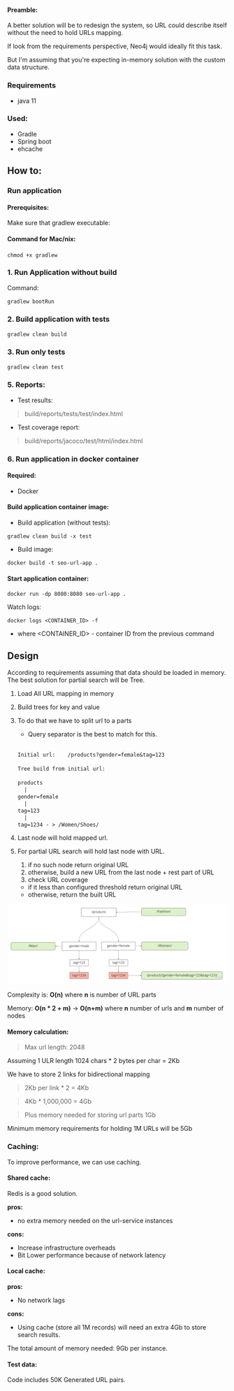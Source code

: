 #### Preamble:

A better solution will be to redesign the system, so URL could describe itself without the need to hold URLs mapping.

If look from the requirements perspective, Neo4j would ideally fit this task.

But I'm assuming that you're expecting in-memory solution with the custom data structure.

### Requirements

* java 11

### Used:

* Gradle
* Spring boot
* ehcache

## How to:

### Run application

#### Prerequisites:

Make sure that gradlew executable:

#### Command for Mac/nix:

``chmod +x gradlew``

### 1. Run Application without build

Command:

```shell
gradlew bootRun
```

### 2. Build application with tests

```shell
gradlew clean build
```

### 3. Run only tests

```shell
gradlew clean test 
```

### 5. Reports:

* Test results:

> build/reports/tests/test/index.html

* Test coverage report:

> build/reports/jacoco/test/html/index.html

### 6. Run application in docker container

#### Required:

* Docker

#### Build application container image:

* Build application (without tests):

```shell
gradlew clean build -x test
```

* Build image:

```shell
docker build -t seo-url-app .
```

#### Start application container:

```shell
docker run -dp 8080:8080 seo-url-app .
```

Watch logs:

```shell
docker logs <CONTAINER_ID> -f
```

* where <CONTAINER_ID> - container ID from the previous command

## Design

According to requirements assuming that data should be loaded in memory. The best solution for partial search will be Tree.

1. Load All URL mapping in memory
1. Build trees for key and value

1. To do that we have to split url to a parts
   - Query separator is the best to match for this.
   ```
   
   Initial url:    /products?gender=female&tag=123
     
   Tree build from initial url:
   
   products
     |
   gender=female
     |
   tag=123
     |
   tag=1234 - > /Women/Shoes/ 

   ```
1. Last node will hold mapped url.
1. For partial URL search will hold last node with URL.
   1. if no such node return original URL
   1. otherwise, build a new URL from the last node + rest part of URL
   1. check URL coverage

   - if it less than configured threshold return original URL
   - otherwise, return the built URL

!["Url Tree"](tree.jpg )

Complexity is: **O(n)** where **n** is number of URL parts

Memory: **O(n * 2 + m)** -> **O(n+m)** where **n** number of urls and **m** number of nodes

#### Memory calculation:

> Max url length: 2048

Assuming 1 ULR length 1024 chars * 2 bytes per char = 2Kb

We have to store 2 links for bidirectional mapping
> 2Kb per link * 2 = 4Kb

> 4Kb * 1,000,000 = 4Gb

> Plus memory needed for storing url parts 1Gb

Minimum memory requirements for holding 1M URLs will be 5Gb

### Caching:

To improve performance, we can use caching.

#### Shared cache:

Redis is a good solution.

**pros:**

* no extra memory needed on the url-service instances

**cons:**

* Increase infrastructure overheads
* Bit Lower performance because of network latency

#### Local cache:

**pros:**

* No network lags

**cons:**

* Using cache (store all 1M records) will need an extra 4Gb to store search results.

The total amount of memory needed: 9Gb per instance.

#### Test data:

Code includes 50K Generated URL pairs.
